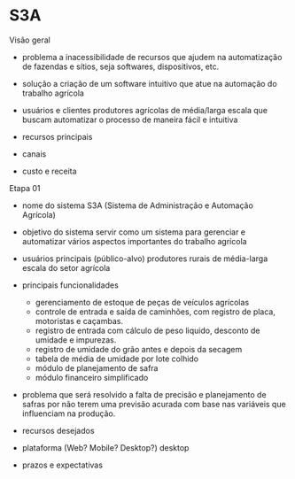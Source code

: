 # S3A

Visão geral
- problema
    a inacessibilidade de recursos que ajudem na automatização de fazendas e sítios, seja 
    softwares, dispositivos, etc.

- solução
    a criação de um software intuitivo que atue na automação do trabalho agrícola

- usuários e clientes
    produtores agrícolas de média/larga escala que buscam automatizar o processo de maneira fácil e intuitiva

- recursos principais

- canais

- custo e receita


Etapa 01
- nome do sistema
    S3A (Sistema de Administração e Automação Agrícola)

- objetivo do sistema
    servir como um sistema para gerenciar e automatizar vários aspectos importantes do trabalho agrícola

- usuários principais (público-alvo)
    produtores rurais de média-larga escala do setor agrícola

- principais funcionalidades
    * gerenciamento de estoque de peças de veículos agrícolas
    * controle de entrada e saída de caminhões, com registro de placa, motoristas e caçambas.
    * registro de entrada com cálculo de peso liquido, desconto de umidade e impurezas.
    * registro de umidade do grão antes e depois da secagem
    * tabela de média de umidade por lote colhido
    * módulo de planejamento de safra
    * módulo financeiro simplificado

- problema que será resolvido
    a falta de precisão e planejamento de safras por não terem uma previsão acurada com base nas variáveis que influenciam na produção.

- recursos desejados

- plataforma (Web? Mobile? Desktop?)
    desktop

- prazos e expectativas
